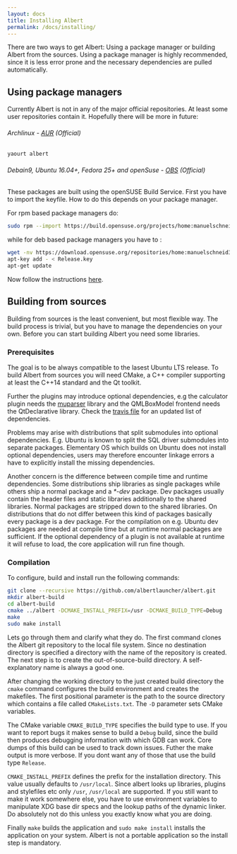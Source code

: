 ```yaml
---
layout: docs
title: Installing Albert
permalink: /docs/installing/
---
```


There are two ways to get Albert: Using a package manager or building Albert from the sources. Using a package manager is highly recommended, since it is less error prone and the necessary dependencies are pulled automatically.

## Using package managers

Currently Albert is not in any of the major official repositories. At least some user repositories contain it. Hopefully there will be more in future:

###### Archlinux - [AUR](https://aur.archlinux.org/packages/albert/) (Official)
```bash
yaourt albert
```
###### Debain9, Ubuntu 16.04+, Fedora 25+ and openSuse - [OBS](https://build.opensuse.org/package/show/home:manuelschneid3r/albert) (Official) 
These packages are built using the openSUSE Build Service. First you have to import the keyfile. How to do this depends on your package manager. 

For rpm based package managers do:
```bash
sudo rpm --import https://build.opensuse.org/projects/home:manuelschneid3r/public_key
```

while for deb based package managers you have to :
```bash
wget -nv https://download.opensuse.org/repositories/home:manuelschneid3r/Debian_9.0/Release.key -O Release.key
apt-key add - < Release.key
apt-get update
```

Now follow the instructions [here](https://software.opensuse.org/download.html?project=home:manuelschneid3r&package=albert).

## Building from sources

Building from sources is the least convenient, but most flexible way. The build process is trivial, but you have to manage the dependencies on your own. Before you can start building Albert you need some libraries.

### Prerequisites

The goal is to be always compatible to the lasest Ubuntu LTS release. To build Albert from sources you will need CMake, a C++ compiler supporting at least the C++14 standard and the Qt toolkit. 

Further the plugins may introduce optional dependencies, e.g the calculator plugin needs the [muparser](http://muparser.beltoforion.de/) library and the QMLBoxModel frontend needs the QtDeclarative library. Check the [travis file](https://github.com/albertlauncher/albert/blob/dev/.travis.yml) for an updated list of dependencies.

Problems may arise with distributions that split submodules into optional dependencies. E.g. Ubuntu is known to split the SQL driver submodules into separate packages. Elementary OS which builds on Ubuntu does not install optional dependencies, users may therefore encounter linkage errors a have to explicitly install the missing dependencies.

Another concern is the difference between compile time and runtime dependencies. Some distributions ship libraries as single packages while others ship a normal package and a *\*-dev* package. Dev packages usually contain the header files and static libraries additionally to the shared libraries. Normal packages are stripped down to the shared libraries. On distributions that do not differ between this kind of packages basically every package is a dev package. For the compilation on e.g. Ubuntu dev packages are needed at compile time but at runtime normal packages are sufficient. If the optional dependency of a plugin is not available at runtime it will refuse to load, the core application will run fine though. 

### Compilation

To configure, build and install run the following commands:
```bash
git clone --recursive https://github.com/albertlauncher/albert.git
mkdir albert-build
cd albert-build
cmake ../albert -DCMAKE_INSTALL_PREFIX=/usr -DCMAKE_BUILD_TYPE=Debug
make
sudo make install
```

Lets go through them and clarify what they do. The first command clones the Albert git repository to the local file system. Since no destination directory is specified a directory with the name of the repository is created. The next step is to create the out-of-source-build directory. A self-explanatory name is always a good one.

After changing the working directory to the just created build directory the `cmake` command configures the build environment and creates the makefiles. The first positional parameter is the path to the source directory which contains a file called `CMakeLists.txt`. The `-D` parameter sets CMake variables.

The CMake variable `CMAKE_BUILD_TYPE` specifies the build type to use. If you want to report bugs it makes sense to build a `Debug` build, since the build then produces debugging information with which GDB can work. Core dumps of this build can be used to track down issues. Futher the make output is more verbose. If you dont want any of those that use the build type `Release`.

`CMAKE_INSTALL_PREFIX` defines the prefix for the installation directory. This value usually defaults to `/usr/local`. Since albert looks up libraries, plugins and stylefiles etc only `/usr`, `/usr/local` are supported. If you still want to make it work somewhere else, you have to use environment variables to manipulate XDG base dir specs and the lookup paths of the dynamic linker. Do absolutely not do this unless you exactly know what you are doing.

Finally `make` builds the application and `sudo make install` installs the application on your system. Albert is not a portable application so the install step is mandatory.

